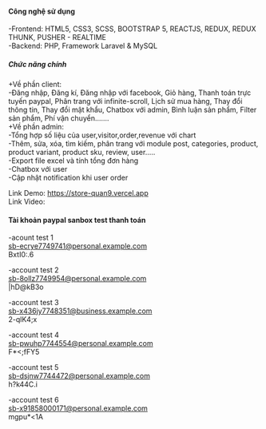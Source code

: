 <h4>Công nghệ sử dụng</h4>
-Frontend: HTML5, CSS3, SCSS, BOOTSTRAP 5, REACTJS, REDUX, REDUX THUNK, PUSHER - REALTIME <br>
-Backend: PHP, Framework Laravel & MySQL <br>

<h5>Chức năng chính</h5>
+Về phần client:<br>
-Đăng nhập, Đăng kí, Đăng nhập với facebook, Giỏ hàng, Thanh toán trực tuyến paypal, Phân trang với infinite-scroll, Lịch sử mua hàng, Thay đổi thông tin, Thay đổi mật khẩu, Chatbox với admin, Bình luận sản phẩm, Filter sản phẩm, Phí vận chuyển....... <br>
+Về phần admin:<br>
-Tổng hợp số liệu của user,visitor,order,revenue với chart<br>
-Thêm, sửa, xóa, tìm kiếm, phân trang với module post, categories, product, product variant, product sku, review, user.....<br>
-Export file excel và tính tổng đơn hàng<br>
-Chatbox với user<br>
-Cập nhật notification khi user order<br>


Link Demo: https://store-quan9.vercel.app </br>
Link Video: </br>





<h4>Tài khoản paypal sanbox test thanh toán</h4>

-acount test 1 </br>
sb-ecrye7749741@personal.example.com </br>
BxtI0:.6

-account test 2 </br>
sb-8ollz7749954@personal.example.com </br>
|hD@kB3o

-account test 3 </br>
sb-x436jy7748351@business.example.com </br>
2-qlK4;x 

-account test 4 </br>
sb-pwuhp7744554@personal.example.com </br>
F*<;fFY5

-account test 5 </br>
sb-dsjnw7744472@personal.example.com </br>
h?k44C.i

-account test 6 </br>
sb-x91858000171@personal.example.com </br>
mgpu*<1A


